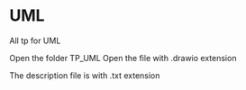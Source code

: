 # UML
All tp for UML 


Open the folder TP_UML
Open the file with .drawio extension

The description file is with .txt extension

